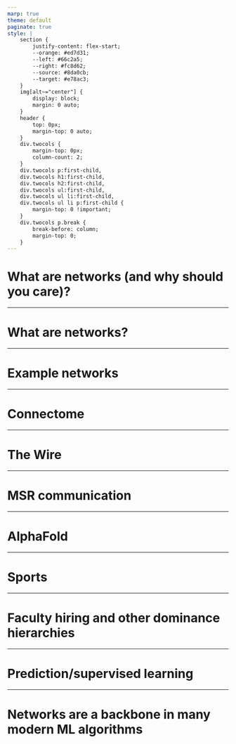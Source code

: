 ```yaml
---
marp: true
theme: default
paginate: true
style: |
    section {
        justify-content: flex-start;
        --orange: #ed7d31;
        --left: #66c2a5;
        --right: #fc8d62;
        --source: #8da0cb;
        --target: #e78ac3;
    }
    img[alt~="center"] {
        display: block;
        margin: 0 auto;
    }
    header {
        top: 0px;
        margin-top: 0 auto;
    }
    div.twocols {
        margin-top: 0px;
        column-count: 2;
    }
    div.twocols p:first-child,
    div.twocols h1:first-child,
    div.twocols h2:first-child,
    div.twocols ul:first-child,
    div.twocols ul li:first-child,
    div.twocols ul li p:first-child {
        margin-top: 0 !important;
    }
    div.twocols p.break {
        break-before: column;
        margin-top: 0;
    }
---
```


<style scoped>
section {
    justify-content: center;
    text-align: center;
}
</style>

# What are networks (and why should you care)?

---
# What are networks?

---

<style scoped>
section {
    justify-content: center;
    text-align: center;
}
</style>

# Example networks

---
# Connectome

---
# The Wire

---
# MSR communication

--- 
# AlphaFold

--- 
# Sports

---
# Faculty hiring and other dominance hierarchies

--- 
# Prediction/supervised learning 

---
# Networks are a backbone in many modern ML algorithms

